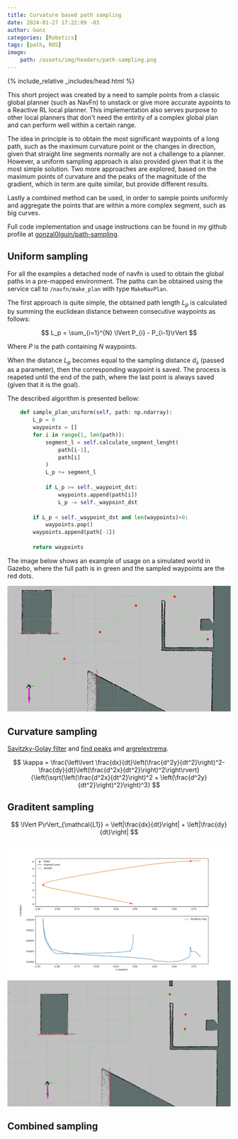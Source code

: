 ```yaml
---
title: Curvature based path sampling
date: 2024-01-27 17:22:09 -03
author: Gonz
categories: [Robotics]
tags: [path, ROS]
image:
    path: /assets/img/headers/path-sampling.png
---
```

{% include_relative _includes/head.html %}

This short project was created by a need to sample points from a classic global planner (such as NavFn) to unstack or give more accurate aypoints to a Reactive RL local planner. This implementation also serves purpose to other local planners that don't need the entirity of a complex global plan and can perform well within a certain range.

The idea in principle is to obtain the most significant waypoints of a long path, such as the maximum curvature point or the changes in direction, given that straight line segments normally are not a challenge to a planner. However, a uniform sampling approach is also provided given that it is the most simple solution. Two more approaches are explored, based on the maximum points of curvature and the peaks of the magnitude of the gradient, which in term are quite similar, but provide different results.

Lastly a combined method can be used, in order to sample points uniformly and aggregate the points that are within a more complex segment, such as big curves.


Full code implementation and usage instructions can be found in my github profile at [gonzal0lguin/path-sampling](https://github.com/gonzal0lguin/path-sampling).

## Uniform sampling

For all the examples a detached node of navfn is used to obtain the global paths in a pre-mapped environment. The paths can be obtained using the service call to `/navfn/make_plan` with type `MakeNavPlan`.

The first approach is quite simple, the obtained path length $L_p$ is calculated by summing the euclidean distance between consecutive waypoints as follows:

$$
L_p = \sum_{i=1}^{N} \lVert P_{i} - P_{i-1}\rVert
$$

Where $P$ is the path containing $N$ waypoints.


When the distance $L_p$ becomes equal to the sampling distance $d_s$ (passed as a parameter), then the corresponding waypoint is saved. The process is reapeted until the end of the path, where the last point is always saved (given that it is the goal).

The described algorithm is presented bellow:

```python
    def sample_plan_uniform(self, path: np.ndarray):
        L_p = 0
        waypoints = []
        for i in range(1, len(path)):
            segment_l = self.calculate_segment_lenght(
                path[i-1],
                path[i]
            ) 
            L_p += segment_l
            
            if L_p >= self._waypoint_dst:
                waypoints.append(path[i])
                L_p -= self._waypoint_dst

        if L_p < self._waypoint_dst and len(waypoints)>0:
            waypoints.pop()
        waypoints.append(path[-1])

        return waypoints
```

The image below shows an example of usage on a simulated world in Gazebo, where the full path is in green and the sampled waypoints are the red dots.

<img src="/assets/img/posts/path-sampling/uniform-example.png" alt="center" width="700"/>


## Curvature sampling

[Savitzky-Golay filter](https://docs.scipy.org/doc/scipy/reference/generated/scipy.signal.savgol_filter.html) and [find peaks](https://docs.scipy.org/doc/scipy/reference/generated/scipy.signal.find_peaks.html) and [argrelextrema](https://docs.scipy.org/doc/scipy/reference/generated/scipy.signal.argrelextrema.html).

$$
\kappa = \frac{\left\lvert \frac{dx}{dt}\left(\frac{d^2y}{dt^2}\right)^2-\frac{dy}{dt}\left(\frac{d^2x}{dt^2}\right)^2\right\rvert}{\left(\sqrt{\left(\frac{d^2x}{dt^2}\right)^2 + \left(\frac{d^2y}{dt^2}\right)^2}\right)^3}
$$

## Graditent sampling


$$
\lVert P\rVert_{\mathcal{L1}} =  \left|\frac{dx}{dt}\right| + \left|\frac{dy}{dt}\right|
$$



<img src="/assets/img/posts/path-sampling/curve_sample.png" alt="center" width="700"/>


<img src="/assets/img/posts/path-sampling/curve-example.png" alt="center" width="700"/>

## Combined sampling